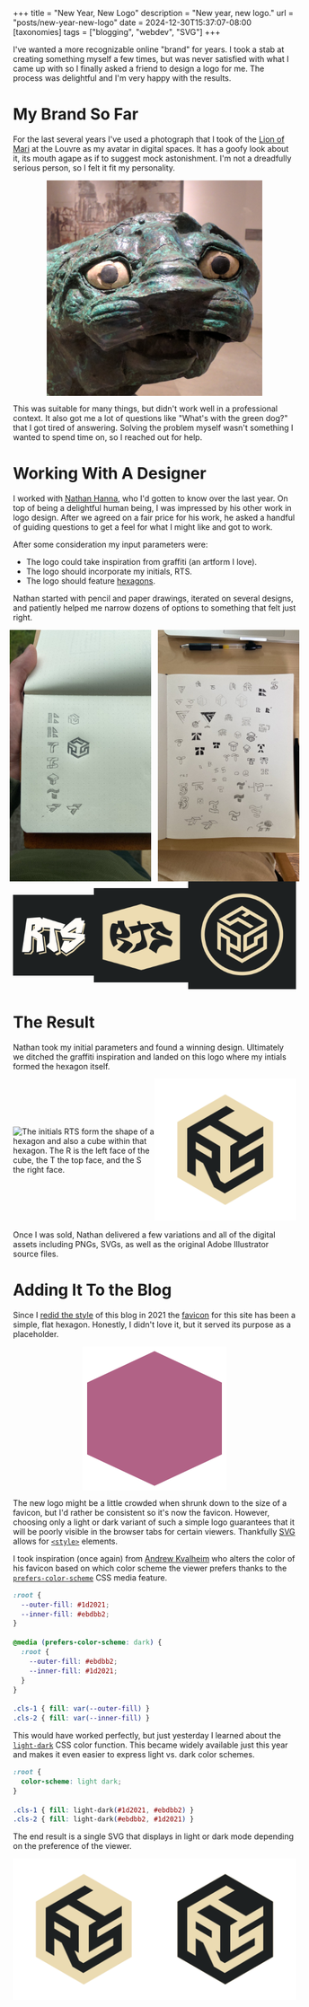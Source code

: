 +++
title = "New Year, New Logo"
description = "New year, new logo."
url = "posts/new-year-new-logo"
date = 2024-12-30T15:37:07-08:00
[taxonomies]
tags = ["blogging", "webdev", "SVG"]
+++

I've wanted a more recognizable online "brand" for years. I took a stab at
creating something myself a few times, but was never satisfied with what I
came up with so I finally asked a friend to design a logo for me. The process
was delightful and I'm very happy with the results.

<!-- more -->

# My Brand So Far

For the last several years I've used a photograph that I took of the
[Lion of Mari] at the Louvre as my avatar in digital spaces. It has a goofy
look about it, its mouth agape as if to suggest mock astonishment. I'm not a
dreadfully serious person, so I felt it fit my personality.

<div style="display: flex; align-items: center; justify-content: center;">
  <img style="width: 384px; height: 384px;" src="copper-lion.jpg" alt="A
head-on picture of the Lion of Mari, a copper statue of a lion from Syrian
antiquity. It is green with wide, white eyes and small pupils. The mouth hangs
open in a goofy manner.">
</div>

This was suitable for many things, but didn't work well in a professional
context. It also got me a lot of questions like "What's with the green dog?"
that I got tired of answering. Solving the problem myself wasn't something I
wanted to spend time on, so I reached out for help.

# Working With A Designer

I worked with [Nathan Hanna], who I'd gotten to know over the last year. On top
of being a delightful human being, I was impressed by his other work in logo
design. After we agreed on a fair price for his work, he asked a handful of
guiding questions to get a feel for what I might like and got to work.

After some consideration my input parameters were:
- The logo could take inspiration from graffiti (an artform I love).
- The logo should incorporate my initials, RTS.
- The logo should feature [hexagons].

Nathan started with pencil and paper drawings, iterated on several designs, and
patiently helped me narrow dozens of options to something that felt just right.

<div style="display: flex; align-items: center; justify-content: center;">
  <img style="width: 50%; padding-right: 0.4em;" src="hand-drawn-logos-1.jpg"
       alt="A top-down view of someone holding a dot-grid notebook with pencil
drawings of logos on the page. The logos are variations on the initials
RTS.">
  <img style="width: 50%; padding-left: 0.4em;" src="hand-drawn-logos-2.jpg"
       alt="A top-down view of a plain notebook page adorned with dozens of
logo variants made from the initials RTS. A pen and laptop are
visible at the top of the frame.">
</div>

<div style="display: flex; align-items: center; justify-content: center;">
  <div>
  <img src="graffiti-1.png" alt="The initials RTS in a graffiti style with a
secondary color as a drop shadow.">
</div>
<div>
  <img src="graffiti-2.png" alt="The initials RTS in a graffiti style are
centered in an oblong, lighter-colored hexagon.">
</div>
<div>
  <img src="encircled-hex-initials.png" alt="The initials RTS form a maze-like
hexagon which is at the center of a circular outline.">
</div>
</div>

# The Result

Nathan took my initial parameters and found a winning design. Ultimately we
ditched the graffiti inspiration and landed on this logo where my intials
formed the hexagon itself.

<div style="display: flex; align-items: center; justify-content: center;">
  <div style="width: 50%;">
    <img src="/logo.svg" alt="The initials RTS form the shape of a hexagon and
also a cube within that hexagon. The R is the left face of the cube, the T the
top face, and the S the right face.">
  </div>
  <div style="width: 50%;">
    <img src="light.svg" alt="The initials RTS form the shape of a hexagon and
also a cube within that hexagon. The R is the left face of the cube, the T the
top face, and the S the right face. The lettering is dark and surrounded by a
light hexagonal outline.">
  </div>
</div>

Once I was sold, Nathan delivered a few variations and all of the digital
assets including PNGs, SVGs, as well as the original Adobe Illustrator source
files.

# Adding It To the Blog

Since I [redid the style][a-fresh-coat-of-paint] of this blog in 2021 the
[favicon] for this site has been a simple, flat hexagon. Honestly, I didn't love
it, but it served its purpose as a placeholder.

<div style="display: flex; align-items: center; justify-content: center;">
  <div style="width: 256px; height: 256px">
    <img src="old-favicon.svg" alt="A flat, purple hexagon.">
  </div>
</div>

The new logo might be a little crowded when shrunk down to the size of a
favicon, but I'd rather be consistent so it's now the favicon. However,
choosing only a light or dark variant of such a simple logo guarantees that it
will be poorly visible in the browser tabs for certain viewers. Thankfully
[SVG] allows for [`<style>`][style] elements.

I took inspiration (once again) from [Andrew Kvalheim] who alters the color of
his favicon based on which color scheme the viewer prefers thanks to the
[`prefers-color-scheme`][prefers-color-scheme] CSS media feature.

```css
:root {
  --outer-fill: #1d2021;
  --inner-fill: #ebdbb2;
}

@media (prefers-color-scheme: dark) {
  :root {
    --outer-fill: #ebdbb2;
    --inner-fill: #1d2021;
  }
}

.cls-1 { fill: var(--outer-fill) }
.cls-2 { fill: var(--inner-fill) }
```

This would have worked perfectly, but just yesterday I learned about the
[`light-dark`][light-dark] CSS color function. This became widely available
just this year and makes it even easier to express light vs. dark color
schemes.

```css
:root {
  color-scheme: light dark;
}

.cls-1 { fill: light-dark(#1d2021, #ebdbb2) }
.cls-2 { fill: light-dark(#ebdbb2, #1d2021) }
```

The end result is a single SVG that displays in light or dark mode depending on
the preference of the viewer.

<div style="display: flex; align-items: center; justify-content: center;">
  <div style="width: 50%;">
    <img src="light.svg" alt="The initials RTS form the shape of a hexagon and
also a cube within that hexagon. The R is the left face of the cube, the T the
top face, and the S the right face. The lettering is dark and surrounded by a
light hexagonal outline.">
  </div>
  <div style="width: 50%;">
    <img src="dark.svg" alt="The initials RTS form the shape of a hexagon and
also a cube within that hexagon. The R is the left face of the cube, the T the
top face, and the S the right face. The lettering is light and surrounded by a
dark hexagonal outline which is, itself, bounded by a small light stroke.">
  </div>
</div>

[Lion of Mari]: https://en.wikipedia.org/wiki/Lion_of_Mari
[Nathan Hanna]: https://www.nathanhannadesign.com/
[hexagons]: https://www.youtube.com/watch?v=thOifuHs6eY
[a-fresh-coat-of-paint]: /posts/a-fresh-coat-of-paint
[favicon]: https://en.wikipedia.org/wiki/Favicon
[SVG]: https://en.wikipedia.org/wiki/SVG
[style]: https://developer.mozilla.org/en-US/docs/Web/SVG/Element/style
[Andrew Kvalheim]: https://andrew.kvalhe.im/
[prefers-color-scheme]: https://developer.mozilla.org/en-US/docs/Web/CSS/@media/prefers-color-scheme
[light-dark]: https://developer.mozilla.org/en-US/docs/Web/CSS/color_value/light-dark
